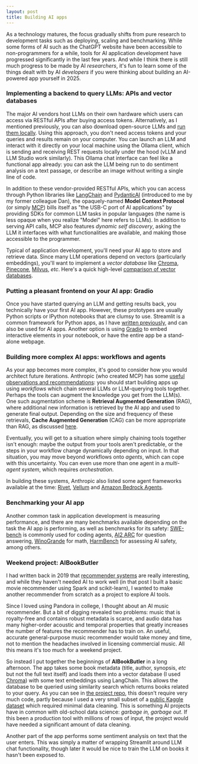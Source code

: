 ```yaml
---
layout: post
title: Building AI apps
---
```


As a technology matures, the focus gradually shifts from pure research to development tasks such as deploying, scaling and benchmarking. While some forms of AI such as the ChatGPT website have been accessible to non-programmers for a while, tools for AI application development have progressed significantly in the last few years. And while I think there is still much progress to be made by AI _researchers_, it's fun to learn some of the things dealt with by AI _developers_ if you were thinking about building an AI-powered app yourself in 2025.

### Implementing a backend to query LLMs: APIs and vector databases

The major AI vendors host LLMs on their own hardware which users can access via RESTful APIs after buying access tokens. Alternatively, as I mentioned previously, you can also download open-source LLMs and [run them locally](https://ptvan.github.io/neural-networks/). Using this approach, you don't need access tokens and your queries and results remain on your computer. You can launch an LLM and interact with it directly on your local machine using the Ollama client, which is sending and receiving REST requests locally under the hood (vLLM and LLM Studio work similarly). This Ollama chat interface can feel like a functional app already: you can ask the LLM being run to do sentiment analysis on a text passage, or describe an image without writing a single line of code.

In addition to these vendor-provided RESTful APIs, which you can access through Python libraries like [LangChain](https://python.langchain.com/docs/introduction/) and [PydanticAI](https://github.com/pydantic/pydantic-ai) (introduced to me by my former colleague Dan), the opaquely-named **Model Context Protocol** (or simply [MCP](https://modelcontextprotocol.io/)) bills itself as "the USB-C port of AI applications" by providing SDKs for common LLM tasks in popular languages (the name is less opaque when you realize "Model" here refers to LLMs). In addition to serving API calls, MCP also features _dynamic self discovery_, asking the LLM it interfaces with what functionalities are available, and making those accessible to the programmer. 

Typical of application development, you'll need your AI app to store and retrieve data. Since many LLM operations depend on vectors (particularly embeddings), you'll want to implement a _vector database_ like [Chroma](https://www.trychroma.com/), [Pinecone](https://www.pinecone.io/), [Milvus](https://milvus.io/), _etc_. Here's a quick high-level [comparison of vector databases](https://medium.com/@EjiroOnose/vector-database-what-is-it-and-why-you-should-know-it-ae7e7dca82a4).

### Putting a pleasant frontend on your AI app: Gradio

Once you have started querying an LLM and getting results back, you technically have your first AI app. However, these prototypes are usually Python scripts or IPython notebooks that are clumsy to use. Streamlit is a common framework for Python apps, as I have [written previously](https://ptvan.github.io/Python-interactive-dataviz/), and can also be used for AI apps. Another option is using [Gradio](https://www.gradio.app/) to embed interactive elements in your notebook, or have the entire app be a stand-alone webpage.

### Building more complex AI apps: workflows and agents

As your app becomes more complex, it's good to consider how you would architect future iterations. Anthropic (who created MCP) has some [useful observations and recommendations](https://www.anthropic.com/engineering/building-effective-agents): you should start building apps up using _workflows_ which chain several LLMs or LLM-querying tools together. Perhaps the tools can augment the knowledge you get from the LLM(s). One such augmentation scheme is **Retrieval Augmented Generation** (RAG), where additional new information is retrieved by the AI app and used to generate final output. Depending on the size and frequency of these retrievals, **Cache Augmented Generation** (CAG) can be more appropriate than RAG, as discussed [here](https://www.youtube.com/watch?v=HdafI0t3sEY). 

Eventually, you will get to a situation where simply chaining tools together isn't enough: maybe the output from your tools aren't predictable, or the steps in your workflow change dynamically depending on input. In that situation, you may move beyond workflows onto _agents_, which can cope with this uncertainty. You can even use more than one agent in a _multi-agent system_, which requires _orchestration_. 

In building these systems, Anthropic also listed some agent frameworks available at the time: [Rivet](https://rivet.ironcladapp.com), [Vellum](https://www.vellum.ai/) and [Amazon Bedrock Agents](https://aws.amazon.com/bedrock/agents/). 

### Benchmarking your AI app

Another common task in application development is measuring performance, and there are many benchmarks available depending on the task the AI app is performing, as well as benchmarks for its safety: [SWE-bench](https://github.com/SWE-bench/SWE-bench) is commonly used for coding agents, [AI2 ARC](https://huggingface.co/datasets/allenai/ai2_arc) for question answering, [WinoGrande](https://winogrande.allenai.org/) for math, [HarmBench](https://github.com/centerforaisafety/HarmBench) for assessing AI safety, among others.

### Weekend project: AIBookButler

I had written back in 2019 that [recommender systems](https://ptvan.github.io/recommender-systems/) are really interesting, and while they haven't needed AI to work well (in that post I built a basic movie recommender using Spark and scikit-learn), I wanted to make another recommender from scratch as a project to explore AI tools. 

Since I loved using Pandora in college, I thought about an AI music recommender. But a bit of digging revealed two problems: music that is royalty-free and contains robust metadata is scarce, and audio data has many higher-order acoustic and temporal properties that greatly increases the number of features the recommender has to train on. An useful, accurate general-purpose music recommender would take money and time, not to mention the headaches involved in licensing commercial music. All this means it's too much for a weekend project.

So instead I put together the beginnings of **AIBookButler** in a long afternoon. The app takes some book metadata (title, author, synopsis, _etc_ but not the full text itself) and loads them into a vector database (I used [Chroma](https://python.langchain.com/docs/integrations/vectorstores/chroma/)) with some text embeddings using LangChain. This allows the database to be queried using similarity search which returns books related to your query. As you can see in [the project repo](https://github.com/ptvan/AIBookButler), this doesn't require very much code, partly because I used a very small subset of a [public Kaggle dataset](https://www.kaggle.com/datasets/dylanjcastillo/7k-books-with-metadata) which required minimal data cleaning. This is something AI projects have in common with old-school data science: _garbage in, garbage out_. If this been a production tool with millions of rows of input, the project would have needed a significant amount of data cleaning. 

Another part of the app performs some sentiment analysis on text that the user enters. This was simply a matter of wrapping Streamlit around LLM chat functionality, though later it would be nice to train the LLM on books it hasn't been exposed to. 


